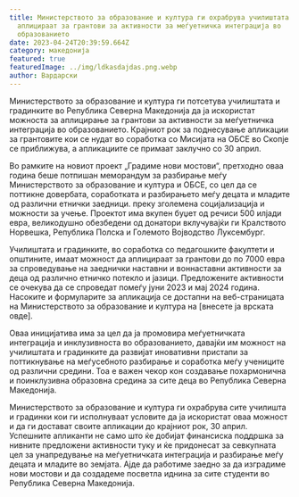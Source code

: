 ```yaml
---
title: Министерството за образование и култура ги охрабрува училиштата да
  аплицираат за грантови за активности за меѓуетничка интеграција во
  образованието
date: 2023-04-24T20:39:59.664Z
category: македонија
featured: true
featuredImage: ../img/ldkasdajdas.png.webp
author: Вардарски
---
```


Министерството за образование и култура ги потсетува училиштата и градинките во Република Северна Македонија да ја искористат можноста за аплицирање за грантови за активности за меѓуетничка интеграција во образованието. Крајниот рок за поднесување апликации за грантовите кои се нудат во соработка со Мисијата на ОБСЕ во Скопје се приближува, а апликациите се примаат заклучно со 30 април.

Во рамките на новиот проект „Градиме нови мостови“, претходно оваа година беше потпишан меморандум за разбирање меѓу Министерството за образование и култура и ОБСЕ, со цел да се поттикне довербата, соработката и разбирањето меѓу децата и младите од различни етнички заедници. преку зголемена социјализација и можности за учење. Проектот има вкупен буџет од речиси 500 илјади евра, великодушно обезбедени од донатори вклучувајќи ги Кралството Норвешка, Република Полска и Големото Војводство Луксембург.

Училиштата и градинките, во соработка со педагошките факултети и општините, имаат можност да аплицираат за грантови до по 7000 евра за спроведување на заеднички наставни и воннаставни активности за деца од различно етничко потекло и јазици. Предложените активности се очекува да се спроведат помеѓу јуни 2023 и мај 2024 година. Насоките и формуларите за апликација се достапни на веб-страницата на Министерството за образование и култура на \[внесете ја врската овде].

Оваа иницијатива има за цел да ја промовира меѓуетничката интеграција и инклузивноста во образованието, давајќи им можност на училиштата и градинките да развијат иновативни пристапи за поттикнување на меѓусебното разбирање и соработка меѓу учениците од различни средини. Тоа е важен чекор кон создавање похармонична и поинклузивна образовна средина за сите деца во Република Северна Македонија.

Министерството за образование и култура ги охрабрува сите училишта и градинки кои ги исполнуваат условите да ја искористат оваа можност и да ги достават своите апликации до крајниот рок, 30 април. Успешните апликанти не само што ќе добијат финансиска поддршка за нивните предложени активности туку и ќе придонесат за севкупната цел за унапредување на меѓуетничката интеграција и разбирање меѓу децата и младите во земјата. Ајде да работиме заедно за да изградиме нови мостови и да создадеме посветла иднина за сите студенти во Република Северна Македонија.
